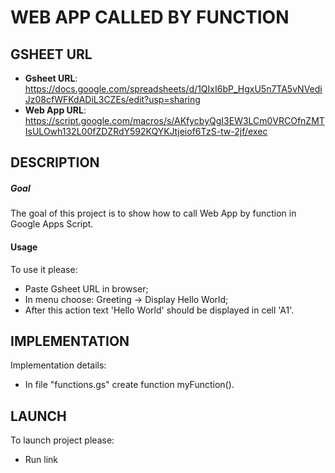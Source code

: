 WEB APP CALLED BY FUNCTION
==========================


GSHEET URL
----------

* **Gsheet URL**: https://docs.google.com/spreadsheets/d/1QIxI6bP_HgxU5n7TA5vNVediJz08cfWFKdADiL3CZEs/edit?usp=sharing
* **Web App URL**: https://script.google.com/macros/s/AKfycbyQgI3EW3LCm0VRCOfnZMTIsULOwh132L00fZDZRdY592KQYKJtjeiof6TzS-tw-2jf/exec


DESCRIPTION
-----------

##### Goal
The goal of this project is to show how to call Web App by function in Google Apps Script.

#### Usage
To use it please:
- Paste Gsheet URL in browser;
- In menu choose: Greeting -> Display Hello World;
- After this action text 'Hello World' should be displayed in cell 'A1'.


IMPLEMENTATION
-----------

Implementation details:
* In file "functions.gs" create function myFunction().
  

LAUNCH
------

To launch project please:
* Run link
